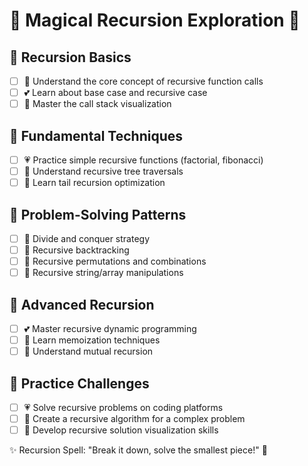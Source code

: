 # 💖 Magical Recursion Exploration 🦄

## 🍭 Recursion Basics
- [ ] 🌸 Understand the core concept of recursive function calls
- [ ] 💕 Learn about base case and recursive case
- [ ] 🍦 Master the call stack visualization

## 🎀 Fundamental Techniques
- [ ] 💗 Practice simple recursive functions (factorial, fibonacci)
- [ ] 🌷 Understand recursive tree traversals
- [ ] 🦄 Learn tail recursion optimization

## 🍬 Problem-Solving Patterns
- [ ] 💖 Divide and conquer strategy
- [ ] 🌈 Recursive backtracking
- [ ] 🍭 Recursive permutations and combinations
- [ ] 🦄 Recursive string/array manipulations

## 🌺 Advanced Recursion
- [ ] 💕 Master recursive dynamic programming
- [ ] 🍧 Learn memoization techniques
- [ ] 🌸 Understand mutual recursion

## 🎨 Practice Challenges
- [ ] 💗 Solve recursive problems on coding platforms
- [ ] 🦄 Create a recursive algorithm for a complex problem
- [ ] 🍬 Develop recursive solution visualization skills

✨ Recursion Spell: "Break it down, solve the smallest piece!" 🌈